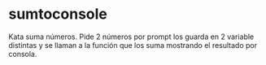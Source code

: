 # sumtoconsole
Kata suma números. Pide 2 números por prompt los guarda en 2 variable distintas y se llaman a la función que los suma mostrando el resultado por consola.
